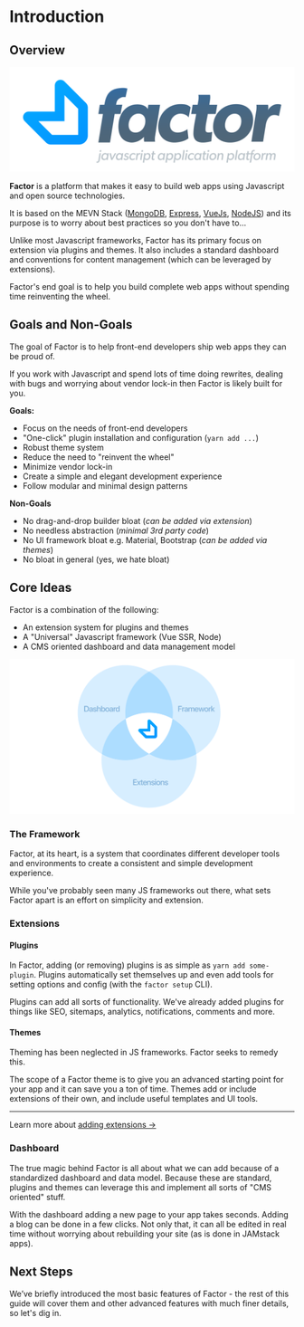 # Introduction

## Overview

![](./img/factor-logo-2.svg)

**Factor** is a platform that makes it easy to build web apps using Javascript and open source technologies.

It is based on the MEVN Stack ([MongoDB](https://github.com/mongodb/mongo), [Express](https://expressjs.com), [VueJs](https://vuejs.org), [NodeJS](https://nodejs.org/en/)) and its purpose is to worry about best practices so you don't have to...

Unlike most Javascript frameworks, Factor has its primary focus on extension via plugins and themes. It also includes a standard dashboard and conventions for content management (which can be leveraged by extensions).

Factor's end goal is to help you build complete web apps without spending time reinventing the wheel.

## Goals and Non-Goals

The goal of Factor is to help front-end developers ship web apps they can be proud of.

If you work with Javascript and spend lots of time doing rewrites, dealing with bugs and worrying about vendor lock-in then Factor is likely built for you.

**Goals:**

- Focus on the needs of front-end developers
- "One-click" plugin installation and configuration (`yarn add ...`)
- Robust theme system
- Reduce the need to "reinvent the wheel"
- Minimize vendor lock-in
- Create a simple and elegant development experience
- Follow modular and minimal design patterns

**Non-Goals**

- No drag-and-drop builder bloat (_can be added via extension_)
- No needless abstraction (_minimal 3rd party code_)
- No UI framework bloat e.g. Material, Bootstrap (_can be added via themes_)
- No bloat in general (yes, we hate bloat)

## Core Ideas

Factor is a combination of the following:

- An extension system for plugins and themes
- A "Universal" Javascript framework (Vue SSR, Node)
- A CMS oriented dashboard and data management model

![Factor Diagram](./img/factor-venn-diagram.svg)

### The Framework

Factor, at its heart, is a system that coordinates different developer tools and environments to create a consistent and simple development experience.

While you've probably seen many JS frameworks out there, what sets Factor apart is an effort on simplicity and extension.

### Extensions

#### Plugins

In Factor, adding (or removing) plugins is as simple as `yarn add some-plugin`. Plugins automatically set themselves up and even add tools for setting options and config (with the `factor setup` CLI).

Plugins can add all sorts of functionality. We've already added plugins for things like SEO, sitemaps, analytics, notifications, comments and more.

#### Themes

Theming has been neglected in JS frameworks. Factor seeks to remedy this.

The scope of a Factor theme is to give you an advanced starting point for your app and it can save you a ton of time. Themes add or include extensions of their own, and include useful templates and UI tools.

<hr>

Learn more about [adding extensions &rarr;](./extension-basics)

### Dashboard

The true magic behind Factor is all about what we can add because of a standardized dashboard and data model. Because these are standard, plugins and themes can leverage this and implement all sorts of "CMS oriented" stuff.

With the dashboard adding a new page to your app takes seconds. Adding a blog can be done in a few clicks. Not only that, it can all be edited in real time without worrying about rebuilding your site (as is done in JAMstack apps).

## Next Steps

We’ve briefly introduced the most basic features of Factor - the rest of this guide will cover them and other advanced features with much finer details, so let's dig in.
